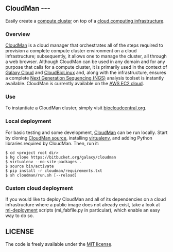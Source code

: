 ## CloudMan ---

Easily create a [compute cluster][9] on top of a [cloud computing infrastructure][11].

### Overview

[CloudMan][1] is a cloud manager that orchestrates all of the steps required
to provision a complete compute cluster environment on a cloud infrastructure;
subsequently, it allows one to manage the cluster, all through a web 
browser. Although CloudMan can be used in any domain and for any purpose that
calls for a compute cluster, it is primarily used in the context of [Galaxy Cloud][4]
and [CloudBioLinux][5] and, along with the infrastructure, ensures a complete 
[Next Generation Sequencing (NGS)][10] analysis toolset is instantly available.
CloudMan is currently available on the [AWS EC2 cloud][6].

### Use

To instantiate a CloudMan cluster, simply visit [biocloudcentral.org][7].

### Local deployment
For basic testing and some development, [CloudMan][1] can be run locally.
Start by cloning [CloudMan source][3], installing [virtualenv][2], and
adding Python libraries required by CloudMan. Then, run it:

    $ cd <project root dir>
    $ hg clone https://bitbucket.org/galaxy/cloudman
    $ virtualenv --no-site-packages .
    $ source bin/activate
    $ pip install -r cloudman/requirements.txt
    $ sh cloudman/run.sh [--reload]

### Custom cloud deployment
If you would like to deploy CloudMan and all of its dependencies on a cloud
infrastructure where a public image does not already exist, take a look at
[mi-deployment][8] scripts (mi_fabfile.py in particular), which enable an easy
way to do so.

[1]: https://usecloudman.org/
[2]: https://github.com/pypa/virtualenv
[3]: https://bitbucket.org/galaxy/cloudman
[4]: http://www.nature.com/nbt/journal/v29/n11/full/nbt.2028.html
[5]: http://cloudbiolinux.org/
[6]: http://aws.amazon.com/ec2/
[7]: http://biocloudcentral.org/
[8]: https://bitbucket.org/afgane/mi-deployment/
[9]: http://en.wikipedia.org/wiki/Computer_cluster
[10]: http://en.wikipedia.org/wiki/DNA_sequencing
[11]: http://en.wikipedia.org/wiki/Cloud_computing

## LICENSE

The code is freely available under the [MIT license][l1].

[l1]: http://www.opensource.org/licenses/mit-license.html

